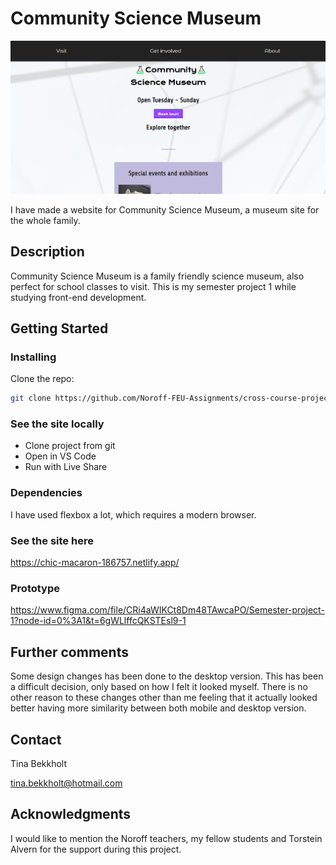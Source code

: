 # Community Science Museum

![image](/images/Screenshot%202023-05-30%20125200.png)

I have made a website for Community Science Museum, a museum site for the whole family.

## Description

Community Science Museum is a family friendly science museum, also perfect for school classes to visit. This is my semester project 1 while studying front-end development.

## Getting Started

### Installing

Clone the repo:

```bash
git clone https://github.com/Noroff-FEU-Assignments/cross-course-project-Bekkholt
```

### See the site locally

- Clone project from git
- Open in VS Code
- Run with Live Share

### Dependencies

I have used flexbox a lot, which requires a modern browser.

### See the site here

https://chic-macaron-186757.netlify.app/

### Prototype

https://www.figma.com/file/CRi4aWIKCt8Dm48TAwcaPO/Semester-project-1?node-id=0%3A1&t=6gWLlffcQKSTEsl9-1

## Further comments

Some design changes has been done to the desktop version. This has been a difficult decision, only based on how I felt it looked myself. There is no other reason to these changes other than me feeling that it actually looked better having more similarity between both mobile and desktop version.

## Contact

Tina Bekkholt

tina.bekkholt@hotmail.com

## Acknowledgments

I would like to mention the Noroff teachers, my fellow students and Torstein Alvern for the support during this project.
